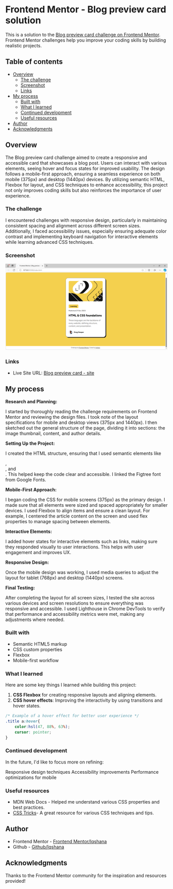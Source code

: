 # Frontend Mentor - Blog preview card solution

This is a solution to the [Blog preview card challenge on Frontend Mentor](https://www.frontendmentor.io/challenges/blog-preview-card-ckPaj01IcS). Frontend Mentor challenges help you improve your coding skills by building realistic projects. 

## Table of contents

- [Overview](#overview)
  - [The challenge](#the-challenge)
  - [Screenshot](#screenshot)
  - [Links](#links)
- [My process](#my-process)
  - [Built with](#built-with)
  - [What I learned](#what-i-learned)
  - [Continued development](#continued-development)
  - [Useful resources](#useful-resources)
- [Author](#author)
- [Acknowledgments](#acknowledgments)


## Overview

The Blog preview card challenge aimed to create a responsive and accessible card that showcases a blog post. Users can interact with various elements, seeing hover and focus states for improved usability. The design follows a mobile-first approach, ensuring a seamless experience on both mobile (375px) and desktop (1440px) devices. By utilizing semantic HTML, Flexbox for layout, and CSS techniques to enhance accessibility, this project not only improves coding skills but also reinforces the importance of user experience.


### The challenge

I encountered challenges with responsive design, particularly in maintaining consistent spacing and alignment across different screen sizes. Additionally, I faced accessibility issues, especially ensuring adequate color contrast and implementing keyboard navigation for interactive elements while learning advanced CSS techniques.


### Screenshot

![Screenshot](./assets/images/screenshot.PNG)

### Links

- Live Site URL: [Blog preview card - site](https://anahsqi.github.io/Blog-preview-card/)

## My process

**Research and Planning:**

I started by thoroughly reading the challenge requirements on Frontend Mentor and reviewing the design files. I took note of the layout specifications for mobile and desktop views (375px and 1440px).
I then sketched out the general structure of the page, dividing it into sections: the image thumbnail, content, and author details.

**Setting Up the Project:**

I created the HTML structure, ensuring that I used semantic elements like <article>, <main>, and <footer>. This helped keep the code clear and accessible.
I linked the Figtree font from Google Fonts.

**Mobile-First Approach:**

I began coding the CSS for mobile screens (375px) as the primary design. I made sure that all elements were sized and spaced appropriately for smaller devices.
I used Flexbox to align items and ensure a clean layout. For example, I centered the article content on the screen and used flex properties to manage spacing between elements.

**Interactive Elements:**

I added hover states for interactive elements such as links, making sure they responded visually to user interactions. This helps with user engagement and improves UX.

**Responsive Design:**

Once the mobile design was working, I used media queries to adjust the layout for tablet (768px) and desktop (1440px) screens.

**Final Testing:**

After completing the layout for all screen sizes, I tested the site across various devices and screen resolutions to ensure everything was responsive and accessible.
I used Lighthouse in Chrome DevTools to verify that performance and accessibility metrics were met, making any adjustments where needed.


### Built with

- Semantic HTML5 markup
- CSS custom properties
- Flexbox
- Mobile-first workflow

### What I learned

Here are some key things I learned while building this project:

1. **CSS Flexbox** for creating responsive layouts and aligning elements.
2. **CSS hover effects**: Improving the interactivity by using transitions and hover states.

```css
/* Example of a hover effect for better user experience */
.title a:hover{
    color:hsl(47, 88%, 63%);
    cursor: pointer;
}
```
### Continued development

In the future, I'd like to focus more on refining:

Responsive design techniques
Accessibility improvements
Performance optimizations for mobile

### Useful resources

- MDN Web Docs - Helped me understand various CSS properties and best practices.
- [CSS Tricks](https://css-tricks.com/)- A great resource for various CSS techniques and tips.

## Author

- Frontend Mentor - [Frontend Mentor/Iqshana](https://www.frontendmentor.io/profile/Anahsqi)
- Github - [Github/Iqshana](https://github.com/Anahsqi)


## Acknowledgments

Thanks to the Frontend Mentor community for the inspiration and resources provided!
